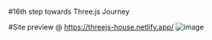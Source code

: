 #16th step towards Three.js Journey

#Site preview @ https://threejs-house.netlify.app/
![image](https://user-images.githubusercontent.com/66732877/118828261-bbea2e00-b8da-11eb-9a79-c6f13c5bab46.png) 


